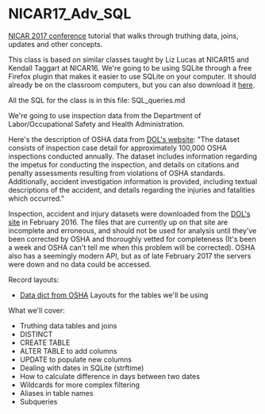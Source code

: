 # NICAR17_Adv_SQL
[NICAR 2017 conference](https://ire.org/conferences/nicar2017/) tutorial that walks through truthing data, joins, updates and other concepts.

This class is based on similar classes taught by Liz Lucas at NICAR15 and Kendall Taggart at NICAR16. We're going to be using SQLite through a free Firefox plugin that makes it easier to use SQLite on your computer. It should already be on the classroom computers, but you can also download it [here](https://addons.mozilla.org/en-US/firefox/addon/sqlite-manager/).

All the SQL for the class is in this file: SQL_queries.md

We're going to use inspection data from the Department of Labor/Occupational Safety and Health Administration. 

Here's the description of OSHA data from [DOL's website](http://ogesdw.dol.gov/views/data_summary.php): "The dataset consists of inspection case detail for approximately 100,000 OSHA inspections conducted annually. The dataset includes information regarding the impetus for conducting the inspection, and details on citations and penalty assessments resulting from violations of OSHA standards. Additionally, accident investigation information is provided, including textual descriptions of the accident, and details regarding the injuries and fatalities which occurred."

Inspection, accident and injury datasets were downloaded from the [DOL's site](http://ogesdw.dol.gov/views/data_summary.php) in February 2016. The files that are currently up on that site are incomplete and erroneous, and should not be used for analysis until they've been corrected by OSHA and thoroughly vetted for completeness (It's been a week and OSHA can't tell me when this problem will be corrected). OSHA also has a seemingly modern API, but as of late February 2017 the servers were down and no data could be accessed.


Record layouts:
* [Data dict from OSHA](http://enforcedata.dol.gov/views/data_dictionary.php)
Layouts for the tables we'll be using

What we'll cover:

* Truthing data tables and joins
* DISTINCT
* CREATE TABLE
* ALTER TABLE to add columns
* UPDATE to populate new columns
* Dealing with dates in SQLite (strftime)
* How to calculate difference in days between two dates
* Wildcards for more complex filtering
* Aliases in table names
* Subqueries
